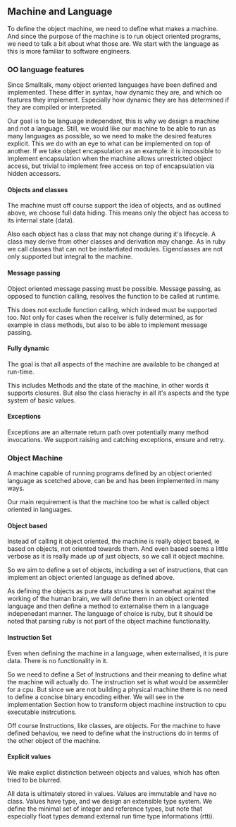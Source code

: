 ## Machine and Language

To define the object machine, we need to define what makes a machine. And since the purpose of the machine is to run object oriented programs, we need to talk a bit about what those are. We start with the language as this is more familiar to software engineers.

### OO language features

Since Smalltalk, many object oriented languages have been defined and implemented. These differ in syntax, how dynamic they are, and which oo features they implement. Especially how dynamic they are has determined if they are compiled or interpreted.

Our goal is to be language independant, this is why we design a machine and not a language. Still, we would like our machine to be able to run as many languages as possible, so we need to make the desired features explicit. This we do with an eye to what can be implemented on top of another. If we take object encapsulation as an example: it is impossible to implement encapsulation when the machine allows unrestricted object access, but trivial to implement free access on top of encapsulation via hidden accessors.

#### Objects and classes

The machine must off course support the idea of objects, and as outlined above, we choose full data hiding. This means only the object has access to its internal state (data).

Also each object has a class that may not change during it's lifecycle. A class may derive from other classes and derivation may change. As in ruby we call classes that can not be instantiated modules. Eigenclasses are not only supported but integral to the machine.

#### Message passing

Object oriented message passing must be possible. Message passing, as opposed to function calling, resolves the function to be called at runtime.

This does not exclude function calling, which indeed must be supported too. Not only for cases when the receiver is fully determined, as for example in class methods, but also to be able to implement message passing.

#### Fully dynamic

The goal is that all aspects of the machine are available to be changed at run-time.

This includes Methods and the state of the machine, in other words it supports closures. But also the class hierachy in all it's aspects and the type system of basic values.

#### Exceptions

Exceptions are an alternate return path over potentially many method invocations. We support raising and catching exceptions, ensure and retry.

### Object Machine

A machine capable of running programs defined by an object oriented language as scetched above, can be and has been implemented in many ways.

Our main requirement is that the machine too be what is called object oriented in languages.

#### Object based

Instead of calling it object oriented, the machine is really object based, ie based on objects, not oriented towards them. And even based seems a little verbose as it is really made up of just objects, so we call it object machine.

So we aim to define a set of objects, including a set of instructions, that can implement an object oriented language as defined above.

As defining the objects as pure data structures is somewhat against the working of the human brain, we will define them in an object oriented language and then define a method to externalise them in a language indepenedant manner. The language of choice is ruby, but it should be noted that parsing ruby is not part of the object machine functionality.

#### Instruction Set

Even when defining the machine in a language, when externalised, it is pure data. There is no functionality in it.

So we need to define a Set of Instructions and their meaning to define what the machine will actually do. The instruction set is what would be assembler for a cpu. But since we are not building a physical machine there is no need to define a concise binary encoding either. We will see in the implementation Section how to transform object machine instruction to cpu executable instrcutions.

Off course Instructions, like classes, are objects. For the machine to have defined behaviou, we need to define what the instructions do in terms of the other object of the machine.

#### Explicit values

We make explict distinction between objects and values, which has often tried to be blurred.

All data is ultimately stored in values. Values are immutable and have no class. Values have type, and we design an extensible type system. We define the minimal set of integer and reference types, but note that especially float types demand external run time type informations (rtti).
